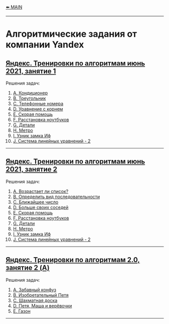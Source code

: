 [⬅️ MAIN][main]

[main]: ./../README.md


---
# Алгоритмические задания от компании Yandex
## [Яндекс. Тренировки по алгоритмам июнь 2021, занятие 1][Yandex_AT_01_orig] 
Решения задач:
1. [A. Кондиционер][Yandex_AT_01_01A]
2. [B. Треугольник][Yandex_AT_01_01B]
3. [C. Телефонные номера][Yandex_AT_01_01C]
4. [D. Уравнение с корнем][Yandex_AT_01_01D]
5. [E. Скорая помощь][Yandex_AT_01_01E]
6. [F. Расстановка ноутбуков][Yandex_AT_01_01F]
6. [G. Детали][Yandex_AT_01_01G]
6. [H. Метро][Yandex_AT_01_01H]
6. [I. Узник замка Иф][Yandex_AT_01_01I]
6. [J. Система линейных уравнений - 2][Yandex_AT_01_01J]

[Yandex_AT_01_orig]: https://contest.yandex.ru/contest/27393
[Yandex_AT_01_01A]: ./descriptions/AlgorithmicTraining01_01/ProblemA.md
[Yandex_AT_01_01B]: ./descriptions/AlgorithmicTraining01_01/ProblemB.md
[Yandex_AT_01_01C]: ./descriptions/AlgorithmicTraining01_01/ProblemC.md
[Yandex_AT_01_01D]: ./descriptions/AlgorithmicTraining01_01/ProblemD.md
[Yandex_AT_01_01E]: ./descriptions/AlgorithmicTraining01_01/ProblemE.md
[Yandex_AT_01_01F]: ./descriptions/AlgorithmicTraining01_01/ProblemF.md
[Yandex_AT_01_01G]: ./descriptions/AlgorithmicTraining01_01/ProblemG.md
[Yandex_AT_01_01H]: ./descriptions/AlgorithmicTraining01_01/ProblemH.md
[Yandex_AT_01_01I]: ./descriptions/AlgorithmicTraining01_01/ProblemI.md
[Yandex_AT_01_01J]: ./descriptions/AlgorithmicTraining01_01/ProblemJ.md


---
## [Яндекс. Тренировки по алгоритмам июнь 2021, занятие 2][Yandex_AT_01_02_orig] 
Решения задач:
1. [A. Возрастает ли список?][Yandex_AT_01_02A]
2. [B. Определить вид последовательности][Yandex_AT_01_02B]
3. [C. Ближайшее число][Yandex_AT_01_02C]
4. [D. Больше своих соседей][Yandex_AT_01_02D]
5. [E. Скорая помощь][Yandex_AT_01_01E]
6. [F. Расстановка ноутбуков][Yandex_AT_01_01F]
6. [G. Детали][Yandex_AT_01_01G]
6. [H. Метро][Yandex_AT_01_01H]
6. [I. Узник замка Иф][Yandex_AT_01_01I]
6. [J. Система линейных уравнений - 2][Yandex_AT_01_01J]

[Yandex_AT_01_02_orig]: https://contest.yandex.ru/contest/27472
[Yandex_AT_01_02A]: ./descriptions/AlgorithmicTraining01_02/ProblemA.md
[Yandex_AT_01_02B]: ./descriptions/AlgorithmicTraining01_02/ProblemB.md
[Yandex_AT_01_02C]: ./descriptions/AlgorithmicTraining01_02/ProblemC.md
[Yandex_AT_01_02D]: ./descriptions/AlgorithmicTraining01_02/ProblemD.md
[Yandex_AT_01_01E]: ./descriptions/AlgorithmicTraining01_01/ProblemE.md
[Yandex_AT_01_01F]: ./descriptions/AlgorithmicTraining01_01/ProblemF.md
[Yandex_AT_01_01G]: ./descriptions/AlgorithmicTraining01_01/ProblemG.md
[Yandex_AT_01_01H]: ./descriptions/AlgorithmicTraining01_01/ProblemH.md
[Yandex_AT_01_01I]: ./descriptions/AlgorithmicTraining01_01/ProblemI.md
[Yandex_AT_01_01J]: ./descriptions/AlgorithmicTraining01_01/ProblemJ.md

---
## [Яндекс. Тренировки по алгоритмам 2.0, занятие 2 (A)][Yandex_AT_02A_orig] 
Решения задач:
1. [А. Забавный конфуз][Yandex_AT_02A_A]
2. [B. Изобретательный Петя][Yandex_AT_02A_B]
2. [C. Шахматная доска][Yandex_AT_02A_C]
2. [D. Петя, Маша и верёвочки][Yandex_AT_02A_D]
2. [E. Газон][Yandex_AT_02A_E]


[Yandex_AT_02A_orig]: https://contest.yandex.ru/contest/28736/
[Yandex_AT_02A_A]: ./descriptions/AlgorithmicTraining02A/ProblemA.md
[Yandex_AT_02A_B]: ./descriptions/AlgorithmicTraining02A/ProblemB.md
[Yandex_AT_02A_C]: ./descriptions/AlgorithmicTraining02A/ProblemC.md
[Yandex_AT_02A_D]: ./descriptions/AlgorithmicTraining02A/ProblemD.md
[Yandex_AT_02A_E]: ./descriptions/AlgorithmicTraining02A/ProblemE.md


---